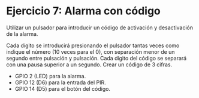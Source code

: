 # Ejercicio 7: Alarma con código

Utilizar un pulsador para introducir un código de activación y desactivación de la alarma.

Cada dígito se introducirá presionando el pulsador tantas veces como indique el número (10 veces para el 0), con separación menor de un segundo entre pulsación y pulsación. Cada dígito del código se separará con una pausa superior a un segundo. Crear un código de 3 cifras.

- GPIO 2 (LED) para la alarma.
- GPIO 12 (D6) para la entrada del PIR.
- GPIO 14 (D5) para el botón del código.
